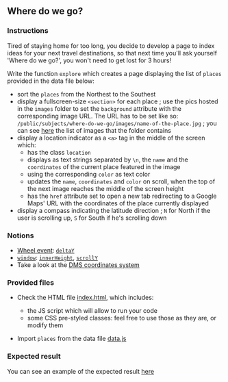 ## Where do we go?

### Instructions

Tired of staying home for too long, you decide to develop a page to index ideas for your next travel destinations, so that next time you'll ask yourself 'Where do we go?', you won't need to get lost for 3 hours!

Write the function `explore` which creates a page displaying the list of `places` provided in the data file below:

- sort the `places` from the Northest to the Southest
- display a fullscreen-size `<section>` for each place ; use the pics hosted in the `images` folder to set the `background` attribute with the corresponding image URL. The URL has to be set like so: `/public/subjects/where-do-we-go/images/name-of-the-place.jpg` ; you can see [here](https://github.com/01-edu/public/tree/master/subjects/where-do-we-go/images) the list of images that the folder contains
- display a location indicator as a `<a>` tag in the middle of the screen which:
  - has the class `location`
  - displays as text strings separated by `\n`, the `name` and the `coordinates` of the current place featured in the image
  - using the corresponding `color` as text color
  - updates the `name`, `coordinates` and `color` on scroll, when the top of the next image reaches the middle of the screen height
  - has the `href` attribute set to open a new tab redirecting to a Google Maps' URL with the coordinates of the place currently displayed
- display a compass indicating the latitude direction ; `N` for North if the user is scrolling up, `S` for South if he's scrolling down

### Notions

- [Wheel event](https://developer.mozilla.org/en-US/docs/Web/API/Element/wheel_event): [`deltaY`](https://developer.mozilla.org/en-US/docs/Web/API/WheelEvent/deltaY)
- [`window`](https://developer.mozilla.org/en-US/docs/Web/API/Window): [`innerHeight`](https://developer.mozilla.org/en-US/docs/Web/API/Window/innerHeight), [`scrollY`](https://developer.mozilla.org/en-US/docs/Web/API/Window/scrollY)
- Take a look at the [DMS coordinates system](https://en.wikipedia.org/wiki/Geographic_coordinate_system#Degrees:_a_measurement_of_angle)

### Provided files

- Check the HTML file [index.html](/public/subjects/where-do-we-go/index.html), which includes:

  - the JS script which will allow to run your code
  - some CSS pre-styled classes: feel free to use those as they are, or modify them

- Import `places` from the data file [data.js](/public/subjects/where-do-we-go/data.js)

### Expected result

You can see an example of the expected result [here](https://youtu.be/BLxNi1WH6_0)
